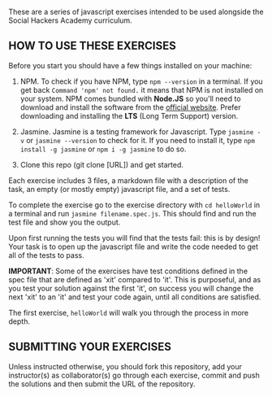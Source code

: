 These are a series of javascript exercises intended to be used alongside the Social Hackers Academy curriculum. 

## HOW TO USE THESE EXERCISES

Before you start you should have a few things installed on your machine:

1. NPM.  To check if you have NPM, type `npm --version` in a terminal. If you get back `Command 'npm' not found.` it means that NPM is not installed on your system. NPM comes bundled with **Node.JS** so you'll need to download and install the software from the [official website](https://nodejs.org/en/). Prefer downloading and installing the **LTS** (Long Term Support) version.

2. Jasmine.  Jasmine is a testing framework for Javascript.  Type `jasmine -v` or `jasmine --version` to check for it.  If you need to install it, type `npm install -g jasmine` or `npm i -g jasmine` to do so.

3. Clone this repo (git clone [URL]) and get started.

Each exercise includes 3 files, a markdown file with a description of the task, an empty (or mostly empty) javascript file, and a set of tests.  

To complete the exercise go to the exercise directory with `cd helloWorld` in a terminal and run `jasmine filename.spec.js`.  This should find and run the test file and show you the output.  

Upon first running the tests you will find that the tests fail: this is by design!  Your task is to open up the javascript file and write the code needed to get all of the tests to pass. 

**IMPORTANT**: Some of the exercises have test conditions defined in the spec file that are defined as 'xit' compared to 'it'. This is purposeful, and as you test your solution against the first 'it', on success you will change the next 'xit' to an 'it' and test your code again, until all conditions are satisfied.

The first exercise, `helloWorld` will walk you through the process in more depth.

## SUBMITTING YOUR EXERCISES

Unless instructed otherwise, you should fork this repository, add your instructor(s) as collaborator(s) go through each exercise, commit and push the solutions and then submit the URL of the repository.
